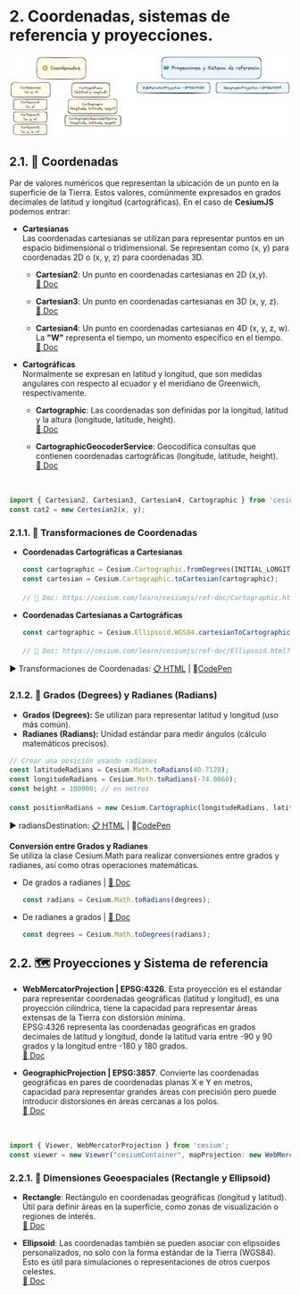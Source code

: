 # 2. Coordenadas, sistemas de referencia y proyecciones.
![scheme](./scheme.png)

## 2.1. 🧭 Coordenadas
Par de valores numéricos que representan la ubicación de un punto en la superficie de la Tierra. Estos valores, comúnmente expresados en grados decimales de latitud y longitud (cartográficas). En el caso de **CesiumJS** podemos entrar:
  * **Cartesianas**  
    Las coordenadas cartesianas se utilizan para representar puntos en un espacio bidimensional o tridimensional.
    Se representan como (x, y) para coordenadas 2D o (x, y, z) para coordenadas 3D.
  

    * **Cartesian2**: Un punto en coordenadas cartesianas en 2D (x,y).  
      [📘 Doc](https://cesium.com/learn/cesiumjs/ref-doc/Cartesian2.html)

     * **Cartesian3**: Un punto en coordenadas cartesianas en 3D (x, y, z).  
      [📘 Doc](https://cesium.com/learn/cesiumjs/ref-doc/Cartesian3.html)
    
      * **Cartesian4**: Un punto en coordenadas cartesianas en 4D (x, y, z, w).      
      La **"W"** representa el tiempo, un momento específico en el tiempo.  
      [📘 Doc](https://cesium.com/learn/cesiumjs/ref-doc/Cartesian4.html)
  * **Cartográficas**   
   Normalmente se expresan en latitud y longitud, que son medidas angulares con respecto al ecuador y el meridiano de Greenwich, respectivamente.

    * **Cartographic**: Las coordenadas son definidas por la longitud, latitud y la altura (longitude, latitude, height).  
      [📘 Doc](https://cesium.com/learn/cesiumjs/ref-doc/Cartographic.html)  
      
    * **CartographicGeocoderService**: Geocodifica consultas que contienen coordenadas cartográficas (longitude, latitude, height).  
      [📘 Doc](https://cesium.com/learn/cesiumjs/ref-doc/CartographicGeocoderService.html)  
      
        <br/>
   ```JavaScript
   import { Cartesian2, Cartesian3, Cartesian4, Cartographic } from 'cesium';
   const cat2 = new Certesian2(x, y);
   ```
### 2.1.1. 🔄 Transformaciones de Coordenadas
* **Coordenadas Cartográficas a Cartesianas**
  ```javascript
  const cartographic = Cesium.Cartographic.fromDegrees(INITIAL_LONGITUDE, INITIAL_LATITUDE, INITIAL_HEIGHT);
  const cartesian = Cesium.Cartographic.toCartesian(cartographic);

  // 📘 Doc: https://cesium.com/learn/cesiumjs/ref-doc/Cartographic.html?classFilter=Cartographic#.toCartesian
  ```
* **Coordenadas Cartesianas a Cartográficas**
  ```javascript
  const cartographic = Cesium.Ellipsoid.WGS84.cartesianToCartographic(cartesian);

  // 📘 Doc: https://cesium.com/learn/cesiumjs/ref-doc/Ellipsoid.html?classFilter=Ellipsoid#cartesianToCartographic
  ```

 ▶️ Transformaciones de Coordenadas: [📋 HTML](https://github.com/AlvaroCodes/cesiumJS_notebook/blob/main/02_Coordenadas_%20sistemas_de_referencia_y_proyecciones./examples/01_transformCoord.html)  | 🚀[CodePen](https://codepen.io/AlvaroCodes/pen/MWdeEZP)  

### 2.1.2. 📐 Grados (Degrees) y Radianes (Radians)
* **Grados (Degrees):** Se utilizan para representar latitud y longitud (uso más común).
* **Radianes (Radians):** Unidad estándar para medir ángulos (cálculo matemáticos precisos).
```javascript
// Crear una posición usando radianes
const latitudeRadians = Cesium.Math.toRadians(40.7128);
const longitudeRadians = Cesium.Math.toRadians(-74.0060);
const height = 100000; // en metros

const positionRadians = new Cesium.Cartographic(longitudeRadians, latitudeRadians, height);
```

 ▶️ radiansDestination: [📋 HTML](https://github.com/AlvaroCodes/cesiumJS_notebook/blob/main/02_Coordenadas_%20sistemas_de_referencia_y_proyecciones./examples/02_radiansDestination.html)  | 🚀[CodePen](https://codepen.io/AlvaroCodes/pen/WNBxXoa)  
 
**Conversión entre Grados y Radianes**  
Se utiliza la clase Cesium.Math para realizar conversiones entre grados y radianes, así como otras operaciones matemáticas.  
  * De grados a radianes | [📘 Doc](https://cesium.com/learn/cesiumjs/ref-doc/Math.html?classFilter=math#.toRadians)  
    ```javascript
    const radians = Cesium.Math.toRadians(degrees);
    ```
  * De radianes a grados | [📘 Doc](https://cesium.com/learn/cesiumjs/ref-doc/Math.html?classFilter=math#.toDegrees)  
    ```javascript
    const degrees = Cesium.Math.toDegrees(radians);
    ```

## 2.2. 🗺️ Proyecciones y Sistema de referencia
  * **WebMercatorProjection | EPSG:4326**. Esta proyección es el estándar para representar coordenadas geográficas (latitud y longitud), es una proyección cilíndrica, tiene la capacidad para representar áreas extensas de la Tierra con distorsión mínima.   
    EPSG:4326 representa las coordenadas geográficas en grados decimales de latitud y longitud, donde la latitud varía entre -90 y 90 grados y la longitud entre -180 y 180 grados.  
    [📘 Doc](https://cesium.com/learn/ion-sdk/ref-doc/WebMercatorProjection.html)
    
  * **GeographicProjection | EPSG:3857**.  Convierte las coordenadas geográficas en pares de coordenadas planas X e Y en metros, capacidad para representar grandes áreas con precisión pero puede introducir distorsiones en áreas cercanas a los polos.  
    [📘 Doc](https://cesium.com/learn/ion-sdk/ref-doc/GeographicProjection.html)

    
    <br/>
   ```JavaScript
   import { Viewer, WebMercatorProjection } from 'cesium';
   const viewer = new Viewer("cesiumContainer", mapProjection: new WebMercatorProjection());
   ```
### 2.2.1. 🔵 Dimensiones Geoespaciales (Rectangle y Ellipsoid)
* **Rectangle**: Rectángulo en coordenadas geográficas (longitud y latitud). Útil para definir áreas en la superficie, como zonas de visualización o regiones de interés.  
    [📘 Doc](https://cesium.com/learn/cesiumjs/ref-doc/Rectangle.html?classFilter=recta)
  
* **Ellipsoid**: Las coordenadas también se pueden asociar con elipsoides personalizados, no solo con la forma estándar de la Tierra (WGS84). Esto es útil para simulaciones o representaciones de otros cuerpos celestes.  
   [📘 Doc](https://cesium.com/learn/cesiumjs/ref-doc/Ellipsoid.html?classFilter=ellips)

